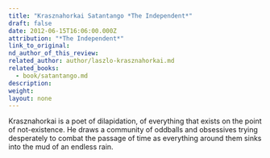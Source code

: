```yaml
---
title: "Krasznahorkai Satantango *The Independent*"
draft: false
date: 2012-06-15T16:06:00.000Z
attribution: "*The Independent*"
link_to_original:
nd_author_of_this_review:
related_author: author/laszlo-krasznahorkai.md
related_books:
  - book/satantango.md
description:
weight:
layout: none
---
```

Krasznahorkai is a poet of dilapidation, of everything that exists on the point of not-existence. He draws a community of oddballs and obsessives trying desperately to combat the passage of time as everything around them sinks into the mud of an endless rain.

